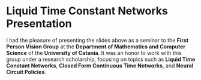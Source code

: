 # Liquid Time Constant Networks Presentation

I had the pleasure of presenting the slides above as a seminar to the 
**First Person Vision Group** at the 
**Department of Mathematics and Computer Science** of the 
**University of Catania**. 
It was an honor to work with this group under a research scholarship, focusing on topics such as **Liquid Time Constant Networks**, **Closed Form Continuous Time Networks**, and **Neural Circuit Policies**.

